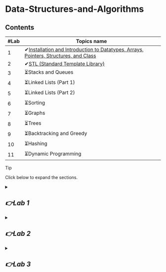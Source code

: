 # Data-Structures-and-Algorithms
## Contents
| #Lab  | Topics name |
| ------------- | ------------- |
| 1 | ✔[Installation and Introduction to Datatypes, Arrays, Pointers, Structures, and Class](https://github.com/shahidul034/Data-Structures-and-Algorithm-Tutorial/blob/main/README.md#lab-1) |
| 2 | ✔[STL (Standard Template Library)](https://github.com/shahidul034/Data-Structures-and-Algorithm-Tutorial/blob/main/README.md#lab-2) |
| 3 | ⏳Stacks and Queues |
| 4 | ⏳Linked Lists (Part 1) |
| 5 | ⏳Linked Lists (Part 2) |
| 6 | ⏳Sorting |
| 7 | ⏳Graphs|
| 8 | ⏳Trees |
| 9 | ⏳Backtracking and Greedy |
| 10 | ⏳Hashing |
| 11 | ⏳Dynamic Programming |
> [!TIP]
> Click below to expand the sections.

<!--
- [x] [Lab1: Installation and Introduction to Datatypes, Arrays, Pointers, Structures and Class](https://github.com/shahidul034/Data-Structures-and-Algorithm-Tutorial/blob/main/README.md#lab1)
- [x] [Lab2: STL](https://github.com/shahidul034/Data-Structures-and-Algorithm-Tutorial/blob/main/README.md#lab2)
- [ ] Lab3: Stacks and Queues
- [ ] Lab4: Linked Lists (Part 1)
- [ ] Lab5: Linked Lists (Part 2)
- [ ] Lab6: Sorting
- [ ] Lab7: Graphs
- [ ] Lab8: Dynamic Programming
- [ ] Lab9: Trees
- [ ] Lab10: Backtracking and Greedy
- [ ] Lab11: Hashing
-->
<details>
 
<summary><h2><i>👉Lab 1</i></h2></summary>
 
## 🚀Installation
⬇️[Codeblocks](https://www.codeblocks.org/downloads/binaries/)

File: codeblocks-20.03mingw-setup.exe
## Introduction to Datatypes, Arrays, Pointers, Structures and Class
### ✅Primitive Data Types
 Data elements are arranged in a sequential manner.
 
🟢 Integer: Whole numbers without a fractional part (e.g., -3, 0, 42).

🟢 Floating-point: Numbers with a fractional part (e.g., 3.14, -0.001, 2.0).

🟢 Character: A single character (e.g., 'a', 'Z', '9').

🟢 Boolean: Represents true or false values.

🟢 Byte: Typically a small integer ranging from 0 to 255.
### ✅Non-Primitive Data Types
 Data elements are not arranged in a sequential manner.
 
🟢 Arrays: A collection of elements of the same type, stored in contiguous memory locations.

🟢 Strings: A sequence of characters, often implemented as an array of characters.

🟢 Structures: A collection of variables of different data types under a single name.

🟢 Classes: In object-oriented programming, a blueprint for creating objects (instances).
### ✅Linear Data Structures
🟢 Arrays: Elements are stored in contiguous memory locations.

🟢 Linked Lists: Elements (nodes) are connected by pointers.

🟢 Stacks: LIFO (Last In First Out) structure where elements are added/removed from the top.

🟢 Queues: FIFO (First In First Out) structure where elements are added at the rear and removed from the front.
### ✅Nonlinear Data Structures
🟢 Trees: Hierarchical structure with a root node and child nodes (e.g., binary trees, AVL trees).

🟢 Graphs: Consist of vertices (nodes) connected by edges. Graphs can be directed or undirected.

🟢 Heaps: A specialized tree-based structure that satisfies the heap property (e.g., max-heap, min-heap).
### ✅Abstract Data Types (ADTs)
An Abstract Data Type (ADT) is a type (or class) for objects whose behavior is defined by a set of values and a set of operations. ADTs specify what operations can be performed but not how these operations will be implemented. Examples of ADTs include:

🟢 List: An ordered collection of elements with operations like insertion, deletion, and traversal.

🟢 Stack: Operations include push, pop, and peek.

🟢 Queue: Operations include enqueue, dequeue, and peek.

🟢 Map: A collection of key-value pairs with operations like insertion, deletion, and lookup.

🟢 Set: A collection of unique elements with operations like insertion, deletion, and membership testing.

### ✅ Basic array example
 
```c
#include<iostream>
using namespace std;
int main()
{
    int arr[]={3,4,5,6,7};

    int arr2[5];
    for(int i=0;i<5;i++){
        cout<<"enter: ";
        cin>>arr2[i];
    }
    cout<<arr[0]<<endl;
    for(int i=0;i<5;i++){
        cout<<arr2[i]<<endl;
    }
}
```
### ✅ Multidimensional Arrays
```c
int test[2][3] = {{2, 4, 5}, {9, 0, 19}};
    for (int i = 0; i < 2; ++i)
    {

        // access columns of the array
        for (int j = 0; j < 3; ++j)
        {
            cout << "test[" << i << "][" << j << "] = " << test[i][j] << endl;
        }
    }
```
### ✅ Pointer
 A pointer is a variable that stores the memory address of another variable. Pointers are used to indirectly access and manipulate data in memory.
 
```c
    int *ptr;
    int arr[5];
    // store the address of the first
    // element of arr in ptr
    ptr = arr;
```
Same as before
```c
    int *ptr;
    int arr[5];
    ptr = &arr[0];
```
### ✅ Access element from array
```c
    for (int i = 0; i < 3; ++i)
    {
        cout << "&arr[" << i << "] = " << *(ptr+i) << endl;
    }
```
### ✅ Structure
```c
struct Person {
    char name[50];
    int age;
    char address[100];
};
struct Person person;
strcpy(p1.name,"shakib");// #include<cstring>
person.age = 35;
person.address = "123 Main St, Anytown USA";
```
### ✅ Class

Classes can have special member functions called constructors and destructors. Constructors are used to initialize object data, while destructors are called when an object is destroyed.
```c
class person {
public:
        string name;
        int age;
        person(string name, int age){
            this->name=name;
            this->age=age;
        }

        void update_name(string name){
            this->name=name;
        }
};
```
```c
person p1("Karim",25);
p1.update_name("Testing");
cout<<p1.name<<endl;
```
<details>

<summary>Questions and Home Works</summary>

## 🚩Question
1) Create a Student class that holds information about a student, including their name, roll number, and an array of grades for different subjects. Write methods to calculate and display the student's average grade and their highest grade.

2) Create a BankAccount class that holds information about a bank account, such as account number, account holder name, and balance. Implement methods to deposit, withdraw, and display the account details. Use an array to manage multiple bank accounts.

## 📝 Home works

1) Create a Book class that represents a book in a library. Each book has a title, author, ISBN, and availability status (whether the book is available or checked out). Create an array of books to represent the library and implement methods to check out a book, return a book, and display all available books.

2) Create an Employee class that holds information about an employee, such as name, employee ID, department, and salary. Create an array of employees and implement methods to add a new employee, search for an employee by ID, and display all employees in a specific department.

</details>
</details>

<details>
<summary><h2><i>👉Lab 2</i></h2></summary>
 
## 🎯C++ Standard Template Library (STL) Tutorial 
The Standard Template Library (STL) in C++ is a powerful library that provides data structures and algorithms to help you efficiently store and manipulate data. Here's a basic introduction to some of the most commonly used components in the STL, focusing only on the most important and regularly used functions.

### ✅Vector
A vector is a dynamic array that can grow in size.
```c
#include <iostream>
#include <vector>
using namespace std;

int main() {
    // Declare a vector of integers
    vector<int> v;

    // Add elements using push_back
    v.push_back(10);   // {10}
    v.push_back(20);   // {10, 20}
    v.push_back(30);   // {10, 20, 30}

    // Access elements using []
    cout << "Element at index 1: " << v[1] << endl;  // 20

    // Access the size of the vector
    cout << "Size of vector: " << v.size() << endl;  // 3

    // Remove the last element
    v.pop_back();  // Now v = {10, 20}

    // Iterate using a loop
    for (int i = 0; i < v.size(); i++) {
        cout << v[i] << " ";
    }
    cout << endl;  // Output: 10 20

    return 0;
}

```

> #### Important Functions: 
> * `push_back(value)`: Adds an element to the end of the vector.
> * `pop_back()`: Removes the last element.
> * `size()`: Returns the number of elements in the vector.
> * `[]`: Accesses elements by index.

### ✅Stack 
A stack follows the LIFO (Last In, First Out) principle.
```c
#include <iostream>
#include <stack>
using namespace std;

int main() {
    stack<int> s;

    // Push elements onto the stack
    s.push(10);
    s.push(20);
    s.push(30);

    // Access the top element
    cout << "Top element: " << s.top() << endl;  // 30

    // Remove the top element
    s.pop();  // Now top is 20

    cout << "New top element: " << s.top() << endl;  // 20

    return 0;
}

```
> #### Important Functions: 
> * `push(value)`: Pushes an element onto the stack.
> * `pop()`: Removes the top element.
> * `top()`: Returns the top element.
> * `empty()`: Checks if the stack is empty.
### ✅Queue
A queue follows the FIFO (First In, First Out) principle.
```c
#include <iostream>
#include <queue>
using namespace std;

int main() {
    queue<int> q;

    // Add elements to the queue
    q.push(10);
    q.push(20);
    q.push(30);

    // Access the front and back
    cout << "Front: " << q.front() << endl;  // 10
    cout << "Back: " << q.back() << endl;    // 30

    // Remove the front element
    q.pop();  // Now front is 20

    cout << "New front: " << q.front() << endl;  // 20

    return 0;
}
```
> #### Important Functions: 
> * `push(value)`: Adds an element to the queue.
> * `pop()`: Removes the front element.
> * `front()`: Returns the front element.
> * `back()`: Returns the last element.
### ✅Set
A set stores unique elements in sorted order.
```c
#include <iostream>
#include <set>
using namespace std;

int main() {
    set<int> s;

    // Insert elements
    s.insert(10);
    s.insert(5);
    s.insert(10);  // Duplicate, will be ignored
    s.insert(15);

    // Check if element exists
    if (s.count(10)) {
        cout << "10 is present" << endl;
    }

    // Iterate through the set
    for (int x : s) {
        cout << x << " ";
    }
    cout << endl;  // Output: 5 10 15

    return 0;
}

```
> #### Important Functions:
> * `insert(value)`: Inserts an element (if it’s not already present).
> * `count(value)`: Checks if an element exists (returns 0 or 1).
> * `erase(value)`: Removes an element.
> * `find(value)`: Finds an element.

### ✅Map 
A map stores key-value pairs in sorted order of keys.
```c
#include <iostream>
#include <map>
using namespace std;

int main() {
    map<string, int> m;

    // Insert key-value pairs
    m["apple"] = 5;
    m["banana"] = 10;
    m["orange"] = 20;

    // Access value by key
    cout << "Apple count: " << m["apple"] << endl;  // 5

    // Iterate through the map
    for (auto p : m) {
        cout << p.first << ": " << p.second << endl;
    }
    // Output:
    // apple: 5
    // banana: 10
    // orange: 20

    return 0;
}

```
> #### Important Functions: 
> * `[]`: Access or insert elements by key.
> * `insert({key, value})`: Inserts a key-value pair.
> * `find(key)`: Finds an element by key.
> * `erase(key)`: Removes an element by key.

### ✅Algorithm 
STL also provides many useful algorithms. Here are some commonly used ones:
```c
#include <iostream>
#include <algorithm>
#include <vector>
using namespace std;

int main() {
    vector<int> v = {3, 1, 4, 1, 5, 9};

    // Sort the vector
    sort(v.begin(), v.end());  // {1, 1, 3, 4, 5, 9}

    // Reverse the vector
    reverse(v.begin(), v.end());  // {9, 5, 4, 3, 1, 1}

    // Find an element
    if (binary_search(v.begin(), v.end(), 4)) {
        cout << "4 found" << endl;
    }

    // Display the vector
    for (int x : v) {
        cout << x << " ";
    }
    cout << endl;  // Output: 9 5 4 3 1 1

    return 0;
}

```
> #### Important Functions: 
> * `sort(start, end)`: Sorts the range [start, end).
> * `reverse(start, end)`: Reverses the range [start, end).
> * `binary_search(start, end, value)`: Checks if a value is present in a sorted range.


<details>

<summary>🚩Question</summary>

1) **Problem Statement:** Given an array of integers, remove all the duplicate elements and return the unique elements in the same order as they first appeared.

2) **Problem Statement:** Given a list of words, count the frequency of each word and return the results in a dictionary (map).

3) **Problem Statement:** Given a list of integers, check if the list contains any duplicates.

4) **Problem Statement:** Given a string containing just the characters (, ), {, }, [ and ], determine if the input string is valid. The string is valid if: Open brackets must be closed by the same type of brackets. Open brackets must be closed in the correct order.

</details>
</details>

<details>
<summary><h2><i>👉Lab 3</i></h2></summary>
 
## 🎯Stacks
A Stack follows the LIFO (Last In First Out) principle. This means that the last element inserted into the stack is the first one to be removed. Imagine a stack of plates; the last plate placed on top is the first to be removed.

### ✅Operations on Stack

Push: Add an element to the top of the stack.

Pop: Remove the top element from the stack.

Peek (Top): Retrieve the top element without removing it.

isEmpty: Check if the stack is empty.

Size: Get the number of elements in the stack.

### ✅Stack Implementation using Array
```c
#include <iostream>
using namespace std;

class Stack {
    int top;
    int arr[5]; // Stack size is 5

public:
    Stack() {
        top = -1; // Initialize stack as empty
    }

    bool isFull() {
        return top == 4; // Check if stack is full
    }

    bool isEmpty() {
        return top == -1; // Check if stack is empty
    }

    void push(int value) {
        if (isFull()) {
            cout << "Stack overflow" << endl;
        } else {
            arr[++top] = value;
            cout << "Pushed: " << value << endl;
        }
    }

    void pop() {
        if (isEmpty()) {
            cout << "Stack underflow" << endl;
        } else {
            cout << "Popped: " << arr[top--] << endl;
        }
    }

    int peek() {
        if (isEmpty()) {
            cout << "Stack is empty" << endl;
            return -1;
        } else {
            return arr[top];
        }
    }

    int size() {
        return top + 1;
    }
};

int main() {
    Stack s;
    s.push(10);
    s.push(20);
    s.push(30);
    cout << "Top element: " << s.peek() << endl;
    s.pop();
    cout << "Top element after pop: " << s.peek() << endl;
    cout << "Size of stack: " << s.size() << endl;
    return 0;
}

```
## 🎯Queues
A Queue follows the FIFO (First In First Out) principle. The first element inserted into the queue is the first one to be removed. Think of a queue in a supermarket where the first customer in line is served first.

### ✅Operations on Queue:

Enqueue: Add an element to the end of the queue.

Dequeue: Remove the element from the front of the queue.

Front: Retrieve the front element without removing it.

isEmpty: Check if the queue is empty.

Size: Get the number of elements in the queue.

### ✅Queue Implementation using Array
```c
#include <iostream>
using namespace std;

class Queue {
    int front, rear;
    int arr[5]; // Queue size is 5

public:
    Queue() {
        front = rear = -1; // Initialize queue as empty
    }

    bool isFull() {
        return rear == 4; // Check if queue is full
    }

    bool isEmpty() {
        return front == -1; // Check if queue is empty
    }

    void enqueue(int value) {
        if (isFull()) {
            cout << "Queue overflow" << endl;
        } else {
            if (front == -1) front = 0;
            arr[++rear] = value;
            cout << "Enqueued: " << value << endl;
        }
    }

    void dequeue() {
        if (isEmpty()) {
            cout << "Queue underflow" << endl;
        } else {
            cout << "Dequeued: " << arr[front++] << endl;
            if (front > rear) front = rear = -1; // Reset if queue becomes empty
        }
    }

    int peek() {
        if (isEmpty()) {
            cout << "Queue is empty" << endl;
            return -1;
        } else {
            return arr[front];
        }
    }

    int size() {
        if (isEmpty()) return 0;
        return rear - front + 1;
    }
};

int main() {
    Queue q;
    q.enqueue(10);
    q.enqueue(20);
    q.enqueue(30);
    cout << "Front element: " << q.peek() << endl;
    q.dequeue();
    cout << "Front element after dequeue: " << q.peek() << endl;
    cout << "Size of queue: " << q.size() << endl;
    return 0;
}

```

</details>




